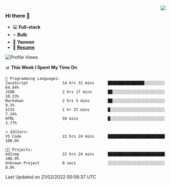 <img align="right" src="https://github-readme-stats.vercel.app/api?username=LolipopJ&show_icons=true&count_private=true&hide_title=true&include_all_commits=true&theme=vue">

### Hi there 👋

- :computer: **Full-stack**
- :star: **Bulb**
- :pill: **Yaowan**
- :milky_way: [**Resume**](https://cdn.jsdelivr.net/gh/lolipopj/resume/export/resume-en.pdf)

<!--START_SECTION:waka-->
![Profile Views](http://img.shields.io/badge/Profile%20Views-24-blue)

📊 **This Week I Spent My Time On** 

```text
💬 Programming Languages: 
JavaScript               14 hrs 31 mins      ████████████████░░░░░░░░░   64.84% 
JSON                     2 hrs 17 mins       ██░░░░░░░░░░░░░░░░░░░░░░░   10.23% 
Markdown                 2 hrs 5 mins        ██░░░░░░░░░░░░░░░░░░░░░░░   9.3% 
SCSS                     1 hr 37 mins        █░░░░░░░░░░░░░░░░░░░░░░░░   7.24% 
HTML                     50 mins             █░░░░░░░░░░░░░░░░░░░░░░░░   3.77%

🔥 Editors: 
VS Code                  22 hrs 24 mins      █████████████████████████   100.0%

🐱‍💻 Projects: 
md2img                   22 hrs 24 mins      █████████████████████████   100.0% 
Unknown Project          0 secs              ░░░░░░░░░░░░░░░░░░░░░░░░░   0.0%

```


 Last Updated on 21/02/2022 00:58:37 UTC
<!--END_SECTION:waka-->

